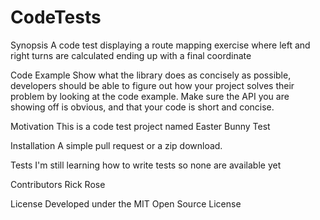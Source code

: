 # CodeTests
Synopsis
A code test displaying a route mapping exercise where left and right turns are calculated ending up with a final coordinate

Code Example
Show what the library does as concisely as possible, developers should be able to figure out how your project solves their problem by looking at the code example. Make sure the API you are showing off is obvious, and that your code is short and concise.

Motivation
This is a code test project named Easter Bunny Test

Installation
A simple pull request or a zip download.

Tests
I'm still learning how to write tests so none are available yet

Contributors
Rick Rose

License
Developed under the MIT Open Source License
